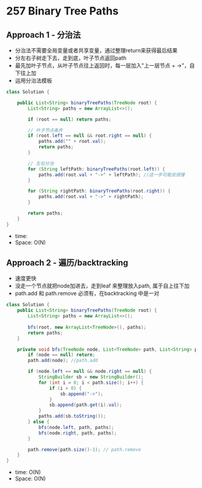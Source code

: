 # 257 Binary Tree Paths

## Approach 1 - 分治法
- 分治法不需要全局变量或者共享变量，通过整理return来获得最后结果
- 分左右子树走下去，走到底，叶子节点返回path
- 最先加叶子节点，从叶子节点往上返回时，每一层加入"上一层节点 + ->"，自下往上加
- 运用分治法模板

```java
class Solution {

    public List<String> binaryTreePaths(TreeNode root) {
        List<String> paths = new ArrayList<>();

        if (root == null) return paths;

        // 叶子节点条件
        if (root.left == null && root.right == null) {
            paths.add("" + root.val);
            return paths;
        }

        // 左右分治
        for (String leftPath: binaryTreePaths(root.left)) {
            paths.add(root.val + "->" + leftPath); //这一步可能会很慢
        }

        for (String rightPath: binaryTreePaths(root.right)) {
            paths.add(root.val + "->" + rightPath);
        }

        return paths;
    }
}
```
- time: 
- Space: O(N)

## Approach 2 - 遍历/backtracking
- 速度更快
- 没走一个节点就把node加进去，走到leaf 来整理放入path, 属于自上往下加
- path.add 和 path.remove 必须有，在backtracking 中是一对

```java
class Solution {
    public List<String> binaryTreePaths(TreeNode root) {
        List<String> paths = new ArrayList<>();
        
        bfs(root, new ArrayList<TreeNode>(), paths);
        return paths;
    }

    private void bfs(TreeNode node, List<TreeNode> path, List<String> paths) {
        if (node == null) return;
        path.add(node); //path.add

        if (node.left == null && node.right == null) {
            StringBuilder sb = new StringBuilder();
            for (int i = 0; i < path.size(); i++) {
                if (i > 0) {
                    sb.append("->");
                } 
                sb.append(path.get(i).val);
            }
            paths.add(sb.toString());
        } else {
            bfs(node.left, path, paths);
            bfs(node.right, path, paths);
        }

        path.remove(path.size()-1); // path.remove 
    }
}

```

- time: O(N)
- Space: O(N)